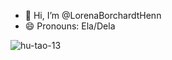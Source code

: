 - 👋 Hi, I’m @LorenaBorchardtHenn
- 😄 Pronouns: Ela/Dela

<!---
LorenaBorchardtHenn/LorenaBorchardtHenn is a ✨ special ✨ repository because its `README.md` (this file) appears on your GitHub profile.
You can click the Preview link to take a look at your changes.
--->
![hu-tao-13](https://github.com/user-attachments/assets/0cc84a63-a30c-4312-ad9c-cd184b2f06f1)

